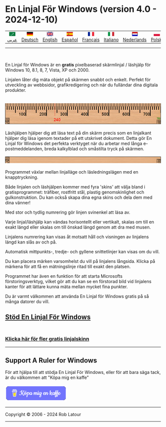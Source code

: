 # En Linjal För Windows (version 4.0 - 2024-12-10)

<!-- header -->
|||||||||||
| :---: | :---: | :---: | :---: | :---: |:---: | :---: | :---: |:---: | :---: |
| [![عربي](/images/flags/ar.png)](../en/README.md)<br>[عربي](../ar/README.md) | [![Deutsch](/images/flags/de.png)](../de/README.md)<br>[Deutsch](../de/README.md) | [![English](/images/flags/en-GB.png)](../en/README.md)<br>[English](../en/README.md) | [![Español](/images/flags/es.png)](../es/README.md)<br>[Español](../es/README.md) | [![Français](/images/flags/fr.png)](../fr/README.md)<br>[Français](../fr/README.md)| [![Italiano](/images/flags/it.png)](../it/README.md)<br>[Italiano](../it/README.md) | [![Nederlands](/images/flags/nl.png)](../nl/README.md)<br>[Nederlands](../nl/README.md) | [![Polski](/images/flags/pl.png)](../pl/README.md)<br>[Polski](../pl/README.md) | [![Português](/images/flags/pt.png)](../pt/README.md)<br>[Português](../pt/README.md) | [![Svenska](/images/flags/sv.png)](../sv/README.md)<br>[Svenska](../sv/README.md) |

- - -
<br>
<!-- header -->


En Linjal för Windows är en **gratis** pixelbaserad skärmlinjal / läshjälp för Windows 10, 8.1, 8, 7, Vista, XP och 2000.  
  
Linjalen låter dig mäta objekt på skärmen snabbt och enkelt. Perfekt för utveckling av webbsidor, grafikredigering och när du fulländar dina digitala produkter.
<br><br>   
[![linjal](/images/ruler.png)](README.md)
<br><br>
Läshjälpen hjälper dig att läsa text på din skärm precis som en linjalkant hjälper dig läsa igenom textader på ett utskrivet dokument. Detta gör En Linjal för Windows det perfekta verktyget när du arbetar med långa e-postmeddelanden, breda kalkylblad och småstilta tryck på skärmen.
<br><br>
[![läsguide](/images/readingguide.png)](README.md)
<br>  
Programmet växlar mellan linjalläge och läsledningslägen med en knapptryckning.  
  
Både linjalen och läshjälpen kommer med fyra 'skins' att välja bland i gratisprogrammet: träfiber, rostfritt stål, plastig genomskinlighet och gulkonstruktion. Du kan också skapa dina egna skins och dela dem med dina vänner!  
  
Med stor och tydlig numrering gör linjen svinenkel att läsa av.  
  
Varje linjal/läshjälp kan vändas horisontellt eller vertikalt, skalas om till en exakt längd eller skalas om till önskad längd genom att dra med musen.  
  
Linjalens numrering kan visas åt motsatt håll och visningen av linjalens längd kan slås av och på.  
  
Automatisk mittpunkts-, tredje- och gyllene snittetlinjer kan visas om du vill.  
  
Du kan placera märken varsomhelst du vill på linjalens långsida. Klicka på märkena för att få en mätningslinje ritad till exakt den platsen.  
  
Programmet har även en funktion för att starta Microsofts förstoringsverktyg, vilket gör att du kan se en förstorad bild vid linjalens kanter för att lättare kunna mäta mellan mycket fina punkter.  
  
Du är varmt välkommen att använda En Linjal för Windows gratis på så många datorer du vill.

## [Stöd En Linjal För Windows](https://6ec1f0a2f74d4d0c2019-591364a760543a57f40bab2c37672676.ssl.cf5.rackcdn.com/arulersetupv40.exe)<br><br>

### [Klicka här för fler gratis linjalskinn](skins.md) 

* * * 
## Support A Ruler for Windows

För att hjälpa till att stödja En Linjal För Windows, eller för att bara säga tack, är du välkommen att "Köpa mig en kaffe"<br><br>
[<img alt="Köpa mig en kaffe" width="200px" src="buymeacoffee-swedish.png" />](https://www.buymeacoffee.com/roblatour)
* * *
Copyright © 2006 - 2024 Rob Latour
* * *